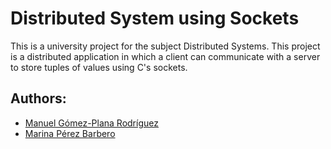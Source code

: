 # Distributed System using Sockets

This is a university project for the subject Distributed Systems. This project is a distributed application in which a client can communicate with a server to store tuples of values using C's sockets.

## Authors:

- [Manuel Gómez-Plana Rodríguez](https://github.com/ManuGPR)
- [Marina Pérez Barbero](https://github.com/Marina963)
